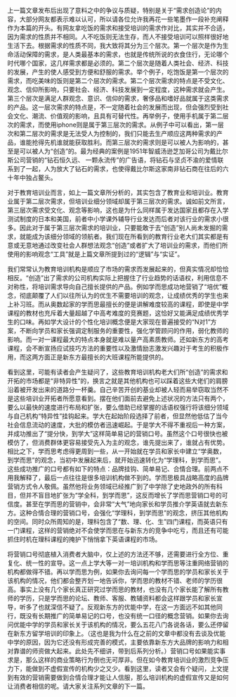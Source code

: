 
上一篇文章发布后出现了意料之中的争议与质疑，特别是关于“需求创造论”的内容，大部分网友都表示难以认可，所以请各位允许我再花一些笔墨作一段补充阐释作为本篇的开头。有网友拿吃饭的需求和接受培训的需求作对比，其实并不合适，因为需求的性质并不相同。人不吃饭则无法生存，而人不接受培训可以照样很好地生活下去。根据需求的性质不同，我大致将其分为三个层次。第一个层次是作为生命活动保障的需求，是人类最基本的需求，也就是传统所说的衣食住行，无论哪个时代哪个国家，这几样需求都是必须的。第二个层次是随着人类社会、经济、科技的发展，产生的使人感受到方便和舒服的需求。举个例子，吃饱饭是第一个层次的需求，而吃美味的饭则是第二个层次的需求。第二个层次需求的特点是不受文化、观念、信仰所影响，只要社会、经济、科技发展到一定程度，这种需求就会产生。第三个层次是满足人群观念、意识、信仰的需求，奢侈品和嗜好品就属于这类需求的产品。这一层次需求的特点是，不一定随着社会的发展而出现，但会强烈受到社会文化、潮流、价值观的影响，且具有可替代性。再举例子，使用手机属于第二层次的需求，而使用iphone则是属于第三层次的需求。从例子中可以看出，第一层次和第二层次的需求是无法受人为控制的，我们只能去生产顺应这两种需求的产品，谁能抢得先机谁就能获取胜利。而第三层次的需求则是可以被人为影响的，甚至是可以被人为“创造”的。最为经典的案例是1951年智威汤逊芝加哥公司为戴比尔斯公司营销的“钻石恒久远、   一颗永流传”的广告语，将钻石与坚贞不渝的爱情联系到了一起，人为放大了钻石的需求，也使得戴比尔斯这家南非钻石商在往后的六十年中独占鳌头。

对于教育培训业而言，如上一篇文章所分析的，其实包含了教育业和培训业。教育业属于第二层次需求，但培训业细分领域却属于第三层次的需求。诚如前文所言，第三层次需求受文化、观念等影响，这也是为什么同样属于发达国家且都存在入学测试制度的日本和美国，前者中小学课外辅导行业发达而后者对该行业的需求小很多。因此对于属于第三层次需求的培训业，只要能敢于去“创造”别人尚未发掘的需求，就能成为该细分领域的领航者。我们现在所看到的教育行业老大们其实都是有意或无意地通过改变社会人群想法观念“创造”或者扩大了培训业的需求，而他们所使用的影响观念“工具”就是上篇文章所提到过的“逻辑”与“实证”。

我们常常认为教育培训机构是顺应了市场的需求而发展起来的，但真实情况却恰恰相反。“创造”出了需求的公司机构实际上把握住了行业趋势的话语权，利用信息不对称性，将培训需求导向自己擅长提供的产品。例如学而思成功地营销了“培优”概念，彻底颠覆了人们以往所认为的优生不需要培训的观念，让成绩优秀的学生也来上补习班。而从奥数起家的学而思最擅长的便是讲解难度较高的课程，即使是中学课程的教材也充斥着大量超越了中高考难度的竞赛题，这恰好又能满足成绩优秀学生的口味。再如学大设计的个性化培训概念便是大家现在普遍接受的“N对1”方案，不断向学员和家长强调定制服务的重要性，强化学管顾问的作用，弱化教师的影响。而一对一课程最大的特点本身就是难以量产高素质教师。还如新东方的高考课程，会不断宣扬应试技巧方法的重要性以及激情励志激发兴趣对于考生的积极作用，而这两方面正是新东方最擅长的大班课程所能提供的。

看到这里，可能有读者会产生疑问了，这些教育培训机构老大们所“创造”的需求和开拓的市场都是“非特异性”的，换言之就是其他机构也可以踩着这些大佬们的肩膀沿着被开发出来的道路分一杯羹。自己辛苦开创的基业却被人轻而易举窃取当然不是这些培训业开拓者所愿意看到。摆在他们面前去避免上述状况的方法只有两个，要么以最快的速度进行布局和扩张，要么借助已经掌握的话语权强行将该细分领域与自己机构“特异性”挂钩起来。学大在起始阶段选择了前者，但显然他低估了当今社会信息流动的速度，大批的模仿者迅速崛起。于是学大不得不重视后一种方案，并成功推出了“提分快，到学大”这样简单易记的营销口号。虽然这个口号很快也被模仿了，但消费群体更容易接受先入为主的观念，谁先提出来了，谁就占有优势。相比之下，学而思考虑得更周到一些，从一开始就在学员和家长中建立“学奥数，到学而思”的观念，当初中发展起来后，就开始迅速转化为“学理科，到学而思”。这些成功推广的口号都有如下的特点：品牌挂钩、简单易记、合情合理。前两点不用我解释了，最后一点往往是很多培训机构做不到的。学而思极具战略高度的品牌营销方式令人敬佩。虽然他将业务领域已经推广到了中学除了史地政外的所有科目，但并不盲目地扩张为“学全科，到学而思”，这反而增长了学而思营销口号的可信度。甚至在学而思的营销中，会非常“大气”地向家长和学员推介学英语就去新东方。这种合情合理的营销口号，会强化“学理科，到学而思”的观念，挤压其他机构的空间。同时众所周知的是，理科包含了“数、理、化、生”四门课程，而英语只有一门课程，这样的营销绝对不会使学而思在与新东方的竞争中吃亏，而且还有可能抓住时机在理科课程的掩护下悄悄拿下英语课程的市场。

将营销口号彻底植入消费者大脑中，仅上述的方法还不够，还需要进行全方位、重复化、统一性的宣导。这一点上学大等一对一培训机构和学而思等注重网络营销的机构都做得不错。再以学而思为例，如果你去询问每一个学而思的学员和家长关于该机构的情况，他们都会整齐划一地告诉你，学而思的教材不错、老师的学历很高。事实上没有几个家长真正研究过学而思的教材，也没有几个家长能了解所有教师的学历，只是学而思的论坛、教师、客服、教辅资料都会这样跟学员和家长宣导，听多了也就深信不疑了。反观新东方的优能中学，在这一方面远不如其他同行，既没有长期推广的简单易记的口号，也没有统一口径的概念营销。如果你去询问优能中学的学员和家长关于该机构的情况，要么五花八门各说各话，要么还停留在新东方留学培训的印象上。（这也是我为什么在之前的文章中都没有去谈及优能中学的原因，因为它还没有形成完善的模式，主要依靠新东方大品牌的影响力和相对靠谱的师资做大起来。此处先不细讲，带到后系列分析。）营销口号如果能实事求是，那么这样的商业策略行为倒也无可厚非。但在如今教育培训业的激烈竞争压力下，能做到不虚假宣传的机构少之又少。看到这里，读者又会有个疑问，上文提到有效的营销需要做到合情合理才能让人信服，那么培训机构的虚假宣传又是如何让消费者相信的呢。请大家关注系列文章的下一篇。